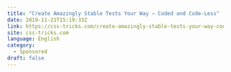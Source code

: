 ```yaml
---
title: "Create Amazingly Stable Tests Your Way — Coded and Code-Less"
date: 2019-11-21T15:19:33Z
link: https://css-tricks.com/create-amazingly-stable-tests-your-way-coded-and-code-less/?utm_medium=RSS&utm_source=news.12bit.vn
site: css-tricks.com
language: English
category:
  - Sponsored
draft: false
---
```

